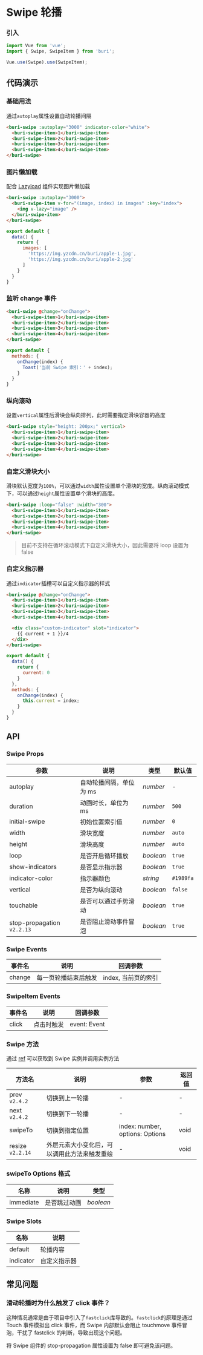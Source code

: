 # Swipe 轮播

### 引入

``` javascript
import Vue from 'vue';
import { Swipe, SwipeItem } from 'buri';

Vue.use(Swipe).use(SwipeItem);
```

## 代码演示

### 基础用法

通过`autoplay`属性设置自动轮播间隔

```html
<buri-swipe :autoplay="3000" indicator-color="white">
  <buri-swipe-item>1</buri-swipe-item>
  <buri-swipe-item>2</buri-swipe-item>
  <buri-swipe-item>3</buri-swipe-item>
  <buri-swipe-item>4</buri-swipe-item>
</buri-swipe>
```

### 图片懒加载

配合 [Lazyload](#/zh-CN/lazyload) 组件实现图片懒加载

```html
<buri-swipe :autoplay="3000">
  <buri-swipe-item v-for="(image, index) in images" :key="index">
    <img v-lazy="image" />
  </buri-swipe-item>
</buri-swipe>
```

```javascript
export default {
  data() {
    return {
      images: [
        'https://img.yzcdn.cn/buri/apple-1.jpg',
        'https://img.yzcdn.cn/buri/apple-2.jpg'
      ]
    }
  }
}
```

### 监听 change 事件

```html
<buri-swipe @change="onChange">
  <buri-swipe-item>1</buri-swipe-item>
  <buri-swipe-item>2</buri-swipe-item>
  <buri-swipe-item>3</buri-swipe-item>
  <buri-swipe-item>4</buri-swipe-item>
</buri-swipe>
```

```js
export default {
  methods: {
    onChange(index) {
      Toast('当前 Swipe 索引：' + index);
    }
  }
}
```

### 纵向滚动

设置`vertical`属性后滑块会纵向排列，此时需要指定滑块容器的高度

```html
<buri-swipe style="height: 200px;" vertical>
  <buri-swipe-item>1</buri-swipe-item>
  <buri-swipe-item>2</buri-swipe-item>
  <buri-swipe-item>3</buri-swipe-item>
  <buri-swipe-item>4</buri-swipe-item>
</buri-swipe>
```

### 自定义滑块大小

滑块默认宽度为`100%`，可以通过`width`属性设置单个滑块的宽度。纵向滚动模式下，可以通过`height`属性设置单个滑块的高度。

```html
<buri-swipe :loop="false" :width="300">
  <buri-swipe-item>1</buri-swipe-item>
  <buri-swipe-item>2</buri-swipe-item>
  <buri-swipe-item>3</buri-swipe-item>
  <buri-swipe-item>4</buri-swipe-item>
</buri-swipe>
```

> 目前不支持在循环滚动模式下自定义滑块大小，因此需要将 loop 设置为 false

### 自定义指示器

通过`indicator`插槽可以自定义指示器的样式

```html
<buri-swipe @change="onChange">
  <buri-swipe-item>1</buri-swipe-item>
  <buri-swipe-item>2</buri-swipe-item>
  <buri-swipe-item>3</buri-swipe-item>
  <buri-swipe-item>4</buri-swipe-item>

  <div class="custom-indicator" slot="indicator">
    {{ current + 1 }}/4
  </div>
</buri-swipe>
```

```js
export default {
  data() {
    return {
      current: 0
    }
  },
  methods: {
    onChange(index) {
      this.current = index;
    }
  }
}
```

## API

### Swipe Props

| 参数 | 说明 | 类型 | 默认值 |
|------|------|------|------|
| autoplay | 自动轮播间隔，单位为 ms | *number* | - |
| duration | 动画时长，单位为 ms | *number* | `500` |
| initial-swipe | 初始位置索引值 | *number* | `0` |
| width | 滑块宽度 | *number* | `auto` |
| height | 滑块高度 | *number* | `auto` |
| loop | 是否开启循环播放 | *boolean* | `true` |
| show-indicators | 是否显示指示器 | *boolean* | `true` |
| indicator-color | 指示器颜色 | *string* | `#1989fa` |
| vertical | 是否为纵向滚动 | *boolean* | `false` |
| touchable | 是否可以通过手势滑动 | *boolean* | `true` |
| stop-propagation `v2.2.13` | 是否阻止滑动事件冒泡 | *boolean* | `true` |

### Swipe Events

| 事件名 | 说明 | 回调参数 |
|------|------|------|
| change | 每一页轮播结束后触发 | index, 当前页的索引 |

### SwipeItem Events

| 事件名 | 说明 | 回调参数 |
|------|------|------|
| click | 点击时触发 | event: Event |

### Swipe 方法

通过 [ref](https://cn.vuejs.org/v2/api/#ref) 可以获取到 Swipe 实例并调用实例方法

| 方法名 | 说明 | 参数 | 返回值 |
|------|------|------|------|
| prev `v2.4.2` | 切换到上一轮播 | - | - |
| next `v2.4.2` | 切换到下一轮播 | - | - |
| swipeTo | 切换到指定位置 | index: number, options: Options | void |
| resize `v2.2.14` | 外层元素大小变化后，可以调用此方法来触发重绘 | - | void |

### swipeTo Options 格式

| 名称 | 说明 | 类型 |
|------|------|------|
| immediate | 是否跳过动画 | *boolean* |

### Swipe Slots

| 名称 | 说明 |
|------|------|
| default | 轮播内容 |
| indicator | 自定义指示器 |

## 常见问题

### 滑动轮播时为什么触发了 click 事件？

这种情况通常是由于项目中引入了`fastclick`库导致的。`fastclick`的原理是通过 Touch 事件模拟出 click 事件，而 Swipe 内部默认会阻止 touchmove 事件冒泡，干扰了 fastclick 的判断，导致出现这个问题。

将 Swipe 组件的 stop-propagation 属性设置为 false 即可避免该问题。
